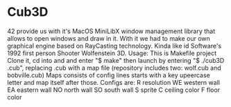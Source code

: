 # Cub3D
42 provide us with it's MacOS MiniLibX window management library that allows to open windows and draw in it.
With it we had to make our own graphical engine based on RayCasting technology. Kinda like id Software's 1992 first person Shooter Wolfenstein 3D.
Usage:
This is Makefile project
Clone it, cd into and and enter
"$ make"
then launch by entering
"$ ./cub3D <map>.cub", replacing <map>.cub with a map file (repository includes two: wolf.cub and bobville.cub)
Maps consists of config lines starts with a key upeercase letter and map itself after those.
Configs are:
R resolution
WE western wall
EA eastern wall
NO north wall
SO south wall
S sprite
C ceiling color
F floor color
